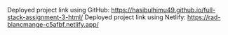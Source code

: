  Deployed project link using GitHub: https://hasibulhimu49.github.io/full-stack-assignment-3-html/
 Deployed project link using Netlify: https://rad-blancmange-c5afbf.netlify.app/
